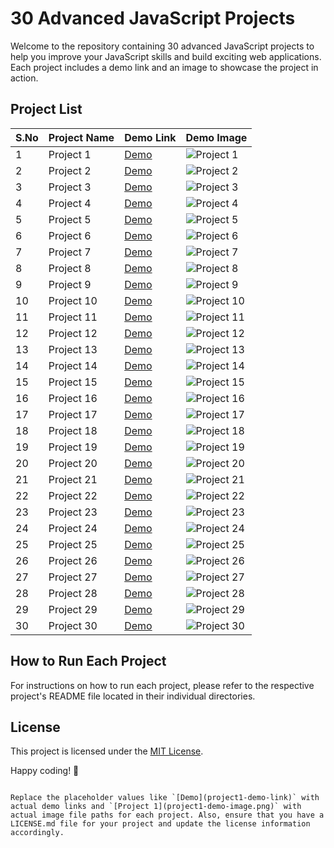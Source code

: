 # 30 Advanced JavaScript Projects

Welcome to the repository containing 30 advanced JavaScript projects to help you improve your JavaScript skills and build exciting web applications. Each project includes a demo link and an image to showcase the project in action.

## Project List

| S.No | Project Name          | Demo Link                                     | Demo Image                                    |
|------|-----------------------|-----------------------------------------------|-----------------------------------------------|
| 1    | Project 1             | [Demo](project1-demo-link)                   | ![Project 1](project1-demo-image.png)         |
| 2    | Project 2             | [Demo](project2-demo-link)                   | ![Project 2](project2-demo-image.png)         |
| 3    | Project 3             | [Demo](project3-demo-link)                   | ![Project 3](project3-demo-image.png)         |
| 4    | Project 4             | [Demo](project4-demo-link)                   | ![Project 4](project4-demo-image.png)         |
| 5    | Project 5             | [Demo](project5-demo-link)                   | ![Project 5](project5-demo-image.png)         |
| 6    | Project 6             | [Demo](project6-demo-link)                   | ![Project 6](project6-demo-image.png)         |
| 7    | Project 7             | [Demo](project7-demo-link)                   | ![Project 7](project7-demo-image.png)         |
| 8    | Project 8             | [Demo](project8-demo-link)                   | ![Project 8](project8-demo-image.png)         |
| 9    | Project 9             | [Demo](project9-demo-link)                   | ![Project 9](project9-demo-image.png)         |
| 10   | Project 10            | [Demo](project10-demo-link)                  | ![Project 10](project10-demo-image.png)       |
| 11   | Project 11            | [Demo](project11-demo-link)                  | ![Project 11](project11-demo-image.png)       |
| 12   | Project 12            | [Demo](project12-demo-link)                  | ![Project 12](project12-demo-image.png)       |
| 13   | Project 13            | [Demo](project13-demo-link)                  | ![Project 13](project13-demo-image.png)       |
| 14   | Project 14            | [Demo](project14-demo-link)                  | ![Project 14](project14-demo-image.png)       |
| 15   | Project 15            | [Demo](project15-demo-link)                  | ![Project 15](project15-demo-image.png)       |
| 16   | Project 16            | [Demo](project16-demo-link)                  | ![Project 16](project16-demo-image.png)       |
| 17   | Project 17            | [Demo](project17-demo-link)                  | ![Project 17](project17-demo-image.png)       |
| 18   | Project 18            | [Demo](project18-demo-link)                  | ![Project 18](project18-demo-image.png)       |
| 19   | Project 19            | [Demo](project19-demo-link)                  | ![Project 19](project19-demo-image.png)       |
| 20   | Project 20            | [Demo](project20-demo-link)                  | ![Project 20](project20-demo-image.png)       |
| 21   | Project 21            | [Demo](project21-demo-link)                  | ![Project 21](project21-demo-image.png)       |
| 22   | Project 22            | [Demo](project22-demo-link)                  | ![Project 22](project22-demo-image.png)       |
| 23   | Project 23            | [Demo](project23-demo-link)                  | ![Project 23](project23-demo-image.png)       |
| 24   | Project 24            | [Demo](project24-demo-link)                  | ![Project 24](project24-demo-image.png)       |
| 25   | Project 25            | [Demo](project25-demo-link)                  | ![Project 25](project25-demo-image.png)       |
| 26   | Project 26            | [Demo](project26-demo-link)                  | ![Project 26](project26-demo-image.png)       |
| 27   | Project 27            | [Demo](project27-demo-link)                  | ![Project 27](project27-demo-image.png)       |
| 28   | Project 28            | [Demo](project28-demo-link)                  | ![Project 28](project28-demo-image.png)       |
| 29   | Project 29            | [Demo](project29-demo-link)                  | ![Project 29](project29-demo-image.png)       |
| 30   | Project 30            | [Demo](project30-demo-link)                  | ![Project 30](project30-demo-image.png)       |

## How to Run Each Project

For instructions on how to run each project, please refer to the respective project's README file located in their individual directories.

## License

This project is licensed under the [MIT License](LICENSE.md).

Happy coding! 🚀
```

Replace the placeholder values like `[Demo](project1-demo-link)` with actual demo links and `[Project 1](project1-demo-image.png)` with actual image file paths for each project. Also, ensure that you have a LICENSE.md file for your project and update the license information accordingly.
